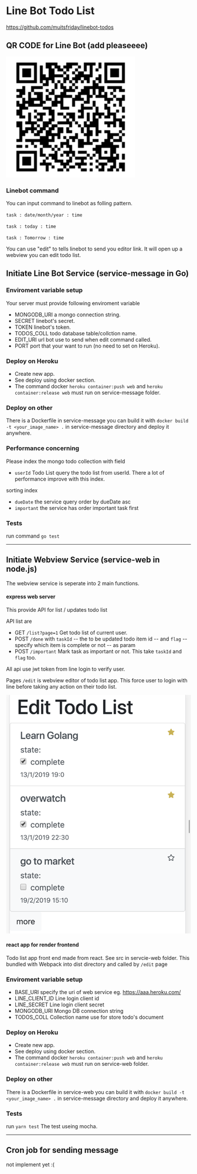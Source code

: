 # Line Bot Todo List

https://github.com/muitsfriday/linebot-todos


## QR CODE for Line Bot (add pleaseeee)

![](linebot-qr.png)


### Linebot command

You can input command to linebot as folling pattern.

`task : date/month/year : time`

`task : today : time`

`task : Tomorrow : time`

You can use "edit" to tells linebot to send you editor link. It will open up a webview you can edit todo list. 

## Initiate Line Bot Service (service-message in Go)

### Enviroment variable setup
Your server must provide following enviroment variable
- MONGODB_URI a mongo connection string.
- SECRET linebot's secret.
- TOKEN linebot's token.
- TODOS_COLL todo database table/collction name.
- EDIT_URI url bot use to send when edit command called.
- PORT port that your want to run (no need to set on Heroku).


### Deploy on Heroku
- Create new app.
- See deploy using docker section.
- The command docker `heroku container:push web` and `heroku container:release web` must run on service-message folder.

### Deploy on other
There is a Dockerfile in service-message you can build it with `docker build -t <your_image_name> .` in service-message directory and deploy it anywhere.


### Performance concerning
Please index the mongo todo collection with field
- `userId` Todo List query the todo list from userId. There a lot of performance improve with this index.

sorting index
- `dueDate` the service query order by dueDate asc
- `important` the service has order important task first

### Tests
run command `go test`

---

## Initiate Webview Service (service-web in node.js)

The webview service is seperate into 2 main functions.

#### express web server 
This provide API for list / updates todo list

API list are
- GET `/list?page=1` Get todo list of current user.
- POST `/done` with `taskId` -- the to be updated todo item id -- and `flag` -- specify which item is complete or not -- as param
- POST `/important` Mark task as important or not. This take `taskId` and `flag` too.

All api use jwt token from line login to verify user.

Pages  `/edit` is webview editor of todo list app. This force user to login with line before taking any action on their todo list.

![](webexample.png)


#### react app for render frontend

Todo list app front end made from react. See src in servcie-web folder. This bundled with Webpack into dist directory and called by `/edit` page


### Enviroment variable setup

- BASE_URI specify the uri of web service eg. https://aaa.heroku.com/
- LINE_CLIENT_ID Line login client id
- LINE_SECRET Line login client secret
- MONGODB_URI Mongo DB connection string
- TODOS_COLL Collection name use for store todo's document

### Deploy on Heroku
- Create new app.
- See deploy using docker section.
- The command docker `heroku container:push web` and `heroku container:release web` must run on service-web folder.

### Deploy on other
There is a Dockerfile in service-web you can build it with `docker build -t <your_image_name> .` in service-message directory and deploy it anywhere.

### Tests

run `yarn test`
The test useing mocha.


---
## Cron job for sending message
not implement yet :(